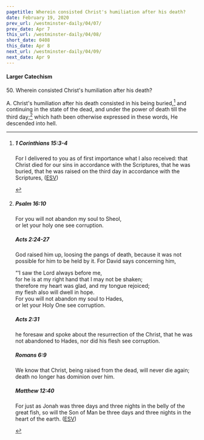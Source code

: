```yaml
---
pagetitle: Wherein consisted Christ's humiliation after his death?
date: February 19, 2020
prev_url: /westminster-daily/04/07/
prev_date: Apr 7
this_url: /westminster-daily/04/08/
short_date: 0408
this_date: Apr 8
next_url: /westminster-daily/04/09/
next_date: Apr 9
---
```


#### Larger Catechism

50\. Wherein consisted Christ's humiliation after his death?

A. Christ's humiliation after his death consisted in his being buried,[^fnref:wlc1] and continuing in the state of the dead, and under the power of death till the third day;[^fnref:wlc2] which hath been otherwise expressed in these words, He descended into hell.


[^fnref:wlc1]: <div class="esv"><h5>1 Corinthians 15:3-4</h5> <div class="esv-text"><p id="p46015003.01-1">For I delivered to you as of first importance what I also received: that Christ died for our sins in accordance with the Scriptures, that he was buried, that he was raised on the third day in accordance with the Scriptures,  (<a href="http://www.esv.org" class="copyright">ESV</a>)</p> </div> </div>

[^fnref:wlc2]: <div class="esv"><h5>Psalm 16:10</h5> <div class="esv-text"><div class="block-indent"> <p class="line-group" id="p19016010.01-1">For you will not abandon my soul to Sheol,<br /> <span class="indent"></span>or let your holy one see corruption.</p> </div> </div><h5>Acts 2:24-27</h5> <div class="esv-text"><p id="p44002024.01-2">God raised him up, loosing the pangs of death, because it was not possible for him to be held by it. For David says concerning him,</p> <div class="block-indent"> <p class="line-group" id="p44002025.06-2">&#8220;&#8216;I saw the Lord always before me,<br /> <span class="indent"></span>for he is at my right hand that I may not be shaken;<br />  therefore my heart was glad, and my tongue rejoiced;<br /> <span class="indent"></span>my flesh also will dwell in hope.<br />  For you will not abandon my soul to Hades,<br /> <span class="indent"></span>or let your Holy One see corruption.</p> </div> </div><h5>Acts 2:31</h5> <div class="esv-text"><p id="p44002031.01-3">he foresaw and spoke about the resurrection of the Christ, that he was not abandoned to Hades, nor did his flesh see corruption.</p> </div><h5>Romans 6:9</h5> <div class="esv-text"><p id="p45006009.01-4">We know that Christ, being raised from the dead, will never die again; death no longer has dominion over him.</p> </div><h5>Matthew 12:40</h5> <div class="esv-text"><p id="p40012040.01-5"><span class="woc">For just as Jonah was three days and three nights in the belly of the great fish, so will the Son of Man be three days and three nights in the heart of the earth.</span>  (<a href="http://www.esv.org" class="copyright">ESV</a>)</p> </div> </div>

